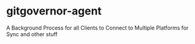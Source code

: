 # gitgovernor-agent
A Background Process for all Clients to Connect to Multiple Platforms for Sync and other stuff
